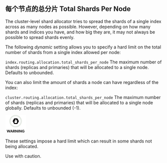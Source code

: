 ## 每个节点的总分片 Total Shards Per Node

The cluster-level shard allocator tries to spread the shards of a single index across as many nodes as possible. However, depending on how many shards and indices you have, and how big they are, it may not always be possible to spread shards evenly.

The following _dynamic_ setting allows you to specify a hard limit on the total number of shards from a single index allowed per node:

`index.routing.allocation.total_shards_per_node`
     The maximum number of shards (replicas and primaries) that will be allocated to a single node. Defaults to unbounded. 

You can also limit the amount of shards a node can have regardless of the index:

`cluster.routing.allocation.total_shards_per_node`
     The maximum number of shards (replicas and primaries) that will be allocated to a single node globally. Defaults to unbounded (-1). 

![Warning](/images/icons/warning.png)

These settings impose a hard limit which can result in some shards not being allocated.

Use with caution.
